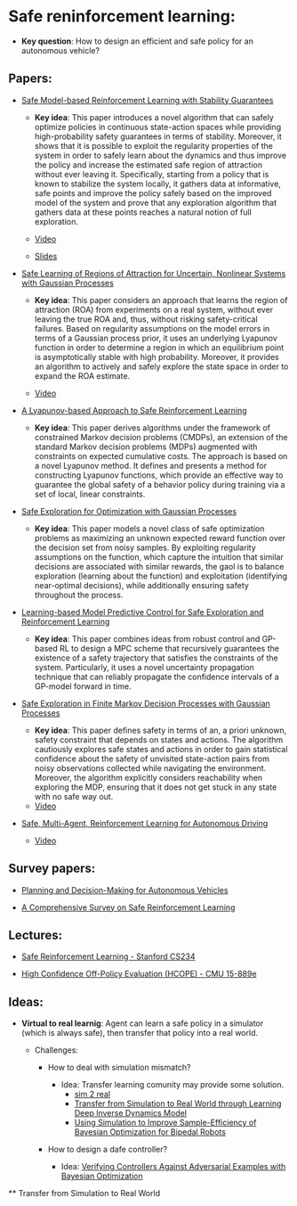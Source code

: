 # Safe reninforcement learning:
  * **Key question**: How to design an efficient and safe policy for an autonomous vehicle?
  
## Papers:

* [Safe Model-based Reinforcement Learning with Stability Guarantees](https://arxiv.org/pdf/1705.08551.pdf)
   * **Key idea**: This paper introduces a novel algorithm that can safely optimize policies in continuous
state-action spaces while providing high-probability safety guarantees in terms of stability. Moreover,
it shows that it is possible to exploit the regularity properties of the system in order to safely learn
about the dynamics and thus improve the policy and increase the estimated safe region of attraction
without ever leaving it. Specifically, starting from a policy that is known to stabilize the system
locally, it gathers data at informative, safe points and improve the policy safely based on the improved
model of the system and prove that any exploration algorithm that gathers data at these points reaches
a natural notion of full exploration.

  * [Video](https://www.youtube.com/watch?v=Xwu38vQb9Gk)
  
  * [Slides](http://wrai.org/slides/Safe%20Reinforcement%20Learning%20in%20Robotics%20with%20Bayesian%20Models%20-%20Felix%20Berkenkamp.pdf)

* [Safe Learning of Regions of Attraction for Uncertain, Nonlinear Systems with Gaussian Processes](https://arxiv.org/pdf/1603.04915.pdf)
   * **Key idea**: This paper considers an approach that learns the region of attraction (ROA) from experiments on a real system, without ever leaving the true ROA and, thus, without risking safety-critical failures. Based on regularity assumptions on the model errors in terms of a Gaussian process prior, it uses an underlying Lyapunov function in order to determine a region in which an equilibrium point is asymptotically stable with high probability. Moreover, it provides an algorithm to actively and safely explore the state space in order to expand the ROA estimate.
   
  * [Video](https://www.youtube.com/watch?v=bSv-pNOWn7c)
  
   
* [A Lyapunov-based Approach to Safe Reinforcement Learning](https://arxiv.org/pdf/1805.07708.pdf)
   * **Key idea**: This paper derives algorithms under the framework of constrained Markov decision problems (CMDPs), an extension of the standard Markov decision problems (MDPs) augmented with constraints on expected cumulative costs. The approach is based on a novel Lyapunov method. It defines and presents a method for constructing Lyapunov functions, which provide an effective way to guarantee the global safety of a behavior policy during training via a set of local, linear constraints.
   
* [Safe Exploration for Optimization with Gaussian Processes](http://proceedings.mlr.press/v37/sui15.pdf)
   * **Key idea**: This paper models a novel class of safe optimization problems as maximizing an unknown expected reward function over the decision set from noisy samples. By exploiting regularity assumptions on the function, which capture the   intuition that similar decisions are associated with similar rewards, the gaol is to balance exploration
(learning about the function) and exploitation (identifying near-optimal decisions), while additionally ensuring safety
throughout the process. 
   
* [Learning-based Model Predictive Control for Safe Exploration and Reinforcement Learning](https://arxiv.org/pdf/1803.08287.pdf)
   * **Key idea**: This paper combines ideas from robust control and GP-based RL to design a MPC scheme that recursively   guarantees the existence of a safety trajectory that satisfies the constraints of the system. Particularly, it uses a novel uncertainty propagation technique that can reliably propagate the confidence intervals of a GP-model forward in time.
   
* [Safe Exploration in Finite Markov Decision Processes with Gaussian Processes](https://arxiv.org/pdf/1606.04753.pdf)
   * **Key idea**: This paper defines safety in terms of an, a priori unknown, safety constraint that depends on states and actions. The algorithm cautiously explores safe states and actions in order to gain statistical confidence about the safety of unvisited state-action pairs from noisy observations collected while navigating the environment. Moreover, the algorithm explicitly considers reachability when exploring the MDP, ensuring that it does not get stuck in any state with no safe way out.
   * [Video](https://www.youtube.com/watch?v=dHHh7CZQM_M)
   
* [Safe, Multi-Agent, Reinforcement Learning for Autonomous Driving](https://arxiv.org/pdf/1610.03295.pdf)
 
   * [Video](https://www.youtube.com/watch?v=cYTVXfIH0MU&t=1784s)
   
## Survey papers:

* [Planning and Decision-Making for Autonomous Vehicles](https://www.annualreviews.org/doi/pdf/10.1146/annurev-control-060117-105157)

* [A Comprehensive Survey on Safe Reinforcement Learning](http://jmlr.org/papers/volume16/garcia15a/garcia15a.pdf)

## Lectures:

* [Safe Reinforcement Learning - Stanford CS234](https://web.stanford.edu/class/cs234/slides/2017/cs234_guest_lecture_safe_rl.pdf)

* [High Confidence Off-Policy Evaluation (HCOPE) - CMU 15-889e](http://www.cs.cmu.edu/~ebrun/15889e/lectures/thomas_lecture1_2.pdf)

## Ideas:

* **Virtual to real learnig**: Agent can learn a safe policy in a simulator (which is always safe), then transfer that policy into a real world.

  * Challenges:
    * How to deal with simulation mismatch?
      * Idea: Transfer learning comunity may provide some solution.
        * [sim 2 real](https://katefvision.github.io/katefSlides/sim2real.pdf)
        * [Transfer from Simulation to Real World through
Learning Deep Inverse Dynamics Model](https://arxiv.org/pdf/1610.03518.pdf)
        * [Using Simulation to Improve Sample-Efficiency of Bayesian
Optimization for Bipedal Robots](https://arxiv.org/pdf/1805.02732.pdf)

    * How to design a dafe controller?
        
      * Idea: [Verifying Controllers Against Adversarial Examples with Bayesian Optimization](https://arxiv.org/pdf/1802.08678.pdf)
      
 ** Transfer from Simulation to Real World
    


   

 
